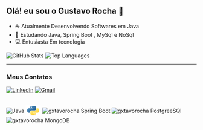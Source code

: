 ## Olá! eu sou o Gustavo Rocha 👋

  - ☕ Atualmente Desenvolvendo Softwares em Java
  - 🌱 Estudando Java, Spring Boot , MySql e NoSql
  - 💻 Entusiasta Em tecnologia


<div >
  <img height= "180em" src="https://github-readme-stats.vercel.app/api?username=gxtavorocha&show_icons=true&theme=dracula" alt="GitHub Stats">
  <img height= "180em" src="https://github-readme-stats.vercel.app/api/top-langs/?username=gxtavorocha&layout=compact&theme=dracula" alt="Top Languages">
</div>

---

### Meus Contatos

[![LinkedIn](https://img.shields.io/badge/LinkedIn-0077B5?style=for-the-badge&logo=linkedin&logoColor=white)](https://www.linkedin.com/in/gxtavorocha/)
[![Gmail](https://img.shields.io/badge/Gmail-D14836?style=for-the-badge&logo=gmail&logoColor=white)](mailto:rocha.gustavo.oliv@gmail.com)



<div style="display: inline_block"><br>

    
  <img align="center" alt="Java" height="30" width="40" src="https://cdn.jsdelivr.net/gh/devicons/devicon@latest/icons/java/java-original.svg" />
   <img align="center" alt="gxtavorocha-Python" height="30" width="40" src="https://raw.githubusercontent.com/devicons/devicon/master/icons/python/python-original.svg">
    <img align="center" alt="gxtavorocha Spring Boot" height="30" width="40" src="https://cdn.jsdelivr.net/gh/devicons/devicon@latest/icons/spring/spring-original.svg" >
   <img align="center" alt="gxtavorocha PostgreeSQl" height="30" width="40" src="https://cdn.jsdelivr.net/gh/devicons/devicon@latest/icons/postgresql/postgresql-original.svg" /> 
  <img align="center" alt="gxtavorocha MongoDB" height="30" width="40" src="https://cdn.jsdelivr.net/gh/devicons/devicon@latest/icons/mongodb/mongodb-original-wordmark.svg" />

 
</div>
